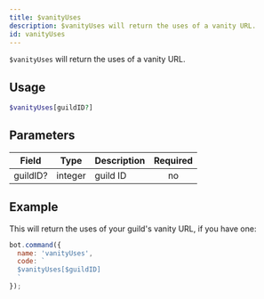 ```yaml
---
title: $vanityUses 
description: $vanityUses will return the uses of a vanity URL.
id: vanityUses
---
```


`$vanityUses` will return the uses of a vanity URL.

## Usage

```php
$vanityUses[guildID?]
```

## Parameters 


| Field     | Type    | Description                                        | Required |
|-----------|---------|----------------------------------------------------| :------: |
| guildID?    | integer  | guild ID                             | no      |


## Example

This will return the uses of your guild's vanity URL, if you have one:

```javascript
bot.command({
  name: 'vanityUses',
  code: `
  $vanityUses[$guildID]
  `
});
```
